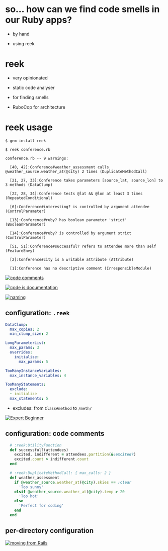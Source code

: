# so… how can we find code smells in our Ruby apps?

* by hand
<!-- .element: class="fragment" -->

* using <span class='reek'>reek</span>
<!-- .element: class="fragment" -->


# <span class='reek'>reek</span>

* very opinionated
<!-- .element: class="fragment" -->
* static code analyser
<!-- .element: class="fragment" -->
* for finding smells
<!-- .element: class="fragment" -->
* RuboCop for architecture
<!-- .element: class="fragment" -->


# <span class='reek'>reek</span> usage

```nohighlight
$ gem install reek
```
<!-- .element: class="fragment" -->

```nohighlight
$ reek conference.rb
```
<!-- .element: class="fragment" -->

```nohighlight
conference.rb -- 9 warnings:
```
<!-- .element: class="fragment" -->

```nohighlight
  [40, 42]:Conference#weather_assessment calls @weather_source.weather_at(@city) 2 times (DuplicateMethodCall)
```
<!-- .element: class="fragment" -->

```nohighlight
  [21, 27, 33]:Conference takes parameters [source_lat, source_lon] to 3 methods (DataClump)
```
<!-- .element: class="fragment" -->

```nohighlight
  [22, 28, 34]:Conference tests @lat && @lon at least 3 times (RepeatedConditional)
```
<!-- .element: class="fragment" -->

```nohighlight
  [6]:Conference#interesting? is controlled by argument attendee (ControlParameter)
```
<!-- .element: class="fragment" -->

```nohighlight
  [13]:Conference#ruby? has boolean parameter 'strict' (BooleanParameter)
```
<!-- .element: class="fragment" -->

```nohighlight
  [14]:Conference#ruby? is controlled by argument strict (ControlParameter)
```
<!-- .element: class="fragment" -->

```nohighlight
  [51, 51]:Conference#successful? refers to attendee more than self (FeatureEnvy)
```
<!-- .element: class="fragment" -->

```nohighlight
  [2]:Conference#city is a writable attribute (Attribute)
```
<!-- .element: class="fragment" -->

```nohighlight
  [1]:Conference has no descriptive comment (IrresponsibleModule)
```
<!-- .element: class="fragment" -->


[![code comments](img/code_comments.png)](https://twitter.com/nzkoz/status/538892801941848064)
<!-- .element: class="nzkoz" -->


[![code is documentation](img/code_is_documentation.png)](https://twitter.com/tef_ebooks/status/638142134881779712)


[![naming](img/naming.png)](https://twitter.com/nelhage/status/632312441657946112)


## configuration: `.reek`

```yaml
DataClump:
  max_copies: 2
  min_clump_size: 2

```
<!-- .element: class="fragment" -->

```yaml
LongParameterList:
  max_params: 3
  overrides:
    initialize:
      max_params: 5
```
<!-- .element: class="fragment" -->

```yaml
TooManyInstanceVariables:
  max_instance_variables: 4
```
<!-- .element: class="fragment" -->

```yaml
TooManyStatements:
  exclude:
  - initialize
  max_statements: 5
```
<!-- .element: class="fragment" -->

* <span class='fragment'>excludes: from `Class#method` to `/meth/`</span>


[![Expert Beginner](img/expert.png)](https://twitter.com/ExpertBeginner1/status/587630171634737152)


## configuration: code comments

```ruby
  # :reek:UtilityFunction
  def successful?(attendees)
    excited, indifferent = attendees.partition(&:excited?)
    excited.count > indifferent.count
  end
```
<!-- .element: class="fragment" -->

```ruby
  # :reek:DuplicateMethodCall: { max_calls: 2 }
  def weather_assessment
    if @weather_source.weather_at(@city).skies == :clear
      'Too sunny'
    elsif @weather_source.weather_at(@city).temp > 20
      'Too hot'
    else
      'Perfect for coding'
    end
  end
```
<!-- .element: class="fragment" -->


## per-directory configuration

[![moving from Rails](img/rails.png)](https://twitter.com/jessitron/status/627528493300105216)
<!-- .element: class="fragment" -->
